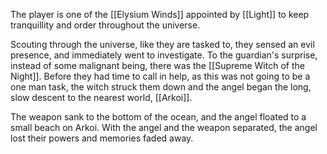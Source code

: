 The player is one of the [[Elysium Winds]] appointed by [[Light]] to keep tranquillity and order throughout the universe.

Scouting through the universe, like they are tasked to, they sensed an evil presence, and immediately went to investigate. To the guardian's surprise, instead of some malignant being, there was the [[Supreme Witch of the Night]]. Before they had time to call in help, as this was not going to be a one man task, the witch struck them down and the angel began the long, slow descent to the nearest world, [[Arkoi]].

The weapon sank to the bottom of the ocean, and the angel floated to a small beach on Arkoi. With the angel and the weapon separated, the angel lost their powers and memories faded away.

